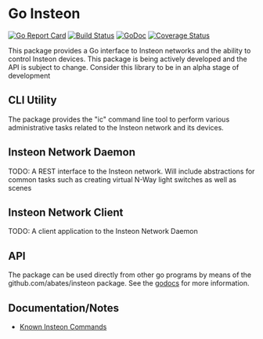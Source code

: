 # Go Insteon

[![Go Report Card](https://goreportcard.com/badge/github.com/abates/insteon)](https://goreportcard.com/report/github.com/abates/insteon) [![Build Status](https://github.com/abates/insteon/actions/workflows/test.yml/badge.svg)](https://github.com/abates/insteon/actions/workflows/test.yml) [![GoDoc](https://godoc.org/github.com/abates/insteon?status.png)](https://godoc.org/github.com/abates/insteon) [![Coverage Status](https://codecov.io/gh/abates/insteon/branch/master/graph/badge.svg?token=7CBF0J2SYS)](https://codecov.io/gh/abates/insteon)

This package provides a Go interface to Insteon networks and the ability to
control Insteon devices. This package is being actively developed and the
API is subject to change. Consider this library to be in an alpha stage of
development

## CLI Utility

The package provides the "ic" command line tool to perform various
administrative tasks related to the Insteon network and its devices.

## Insteon Network Daemon
TODO: A REST interface to the Insteon network. Will include abstractions for
common tasks such as creating virtual N-Way light switches as well as scenes

## Insteon Network Client
TODO: A client application to the Insteon Network Daemon

## API

The package can be used directly from other go programs by means of the
github.com/abates/insteon package.  See the
[godocs](https://godoc.org/github.com/abates/insteon) for more information.

## Documentation/Notes

* [Known Insteon Commands](COMMANDS.md)
